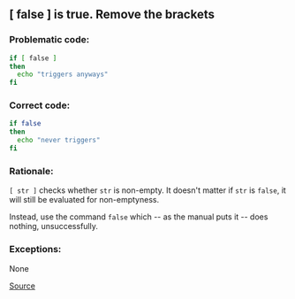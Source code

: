 ## [ false ] is true. Remove the brackets

### Problematic code:

```sh
if [ false ]
then
  echo "triggers anyways"
fi
```

### Correct code:

```sh
if false
then
  echo "never triggers"
fi
```

### Rationale:

`[ str ]` checks whether `str` is non-empty. It doesn't matter if `str` is `false`, it will still be evaluated for non-emptyness.

Instead, use the command `false` which -- as the manual puts it -- does nothing, unsuccessfully.

### Exceptions:

None

[Source](https://github.com/koalaman/shellcheck/wiki/SC2158)

